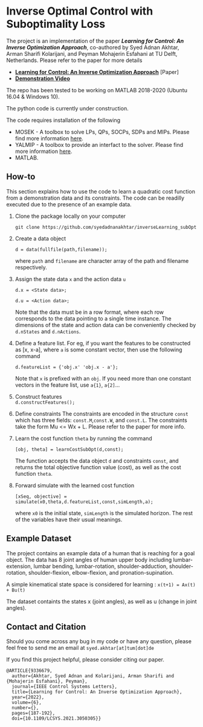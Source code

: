 # Inverse Optimal Control with Suboptimality Loss
The project is an implementation of the paper **_Learning for Control: An Inverse Optimization Approach_**, co-authored by Syed Adnan Akhtar, Arman Sharifi Kolarijani, and Peyman Mohajerin Esfahani at TU Delft, Netherlands. Please refer to the paper for more details

- **[Learning for Control: An Inverse Optimization Approach](https://ieeexplore.ieee.org/document/9336679)** [Paper]
- **[Demonstration Video](https://syedadnanakhtar.github.io/project/)**

The repo has been tested to be working on MATLAB 2018-2020 (Ubuntu 16.04 & Windows 10).

The python code is currently under construction. 
 
The code requires installation of the following 
- MOSEK - A toolbox to solve LPs, QPs, SOCPs, SDPs and MIPs. Please find more information [here](https://www.mosek.com/).
- YALMIP - A toolbox to provide an interfact to the solver. Please find more information [here](https://yalmip.github.io/).
- MATLAB.

## How-to
This section explains how to use the code to learn a quadratic cost function from a demonstration data and its constraints. The code can be readilly executed due to the presence of an example data. 

1. Clone the package locally on your computer 

   `git clone https://github.com/syedadnanakhtar/inverseLearning_subOpt`

2. Create a data object 

   `d = data(fullfile(path,filename));`
   
   where `path` and `filename` are character array of the path and filename respectively.

3.  Assign the state data `x` and the action data `u`

    `d.x = <State data>;`
   
    `d.u = <Action data>;`
   
    Note that the data must be in a row format, where each row corresponds to the data pointing to a single time instance. The dimensions of the state and action data can be conveniently checked by `d.nStates` and `d.nActions`.
   
4. Define a feature list. For eg, if you want the features to be constructed as [x, x-a], where `a` is some constant vector, then use the following command

   `d.featureList = {'obj.x' 'obj.x - a'};`
   
   Note that `x` is prefixed with an `obj`. If you need more than one constant vectors in the feature list, use `a{1}`, `a{2]`...
   
5. Construct features  
   `d.constructFeatures();`
  
6. Define constraints
   The constraints are encoded in the structure `const` which has three fields: `const.M`,`const.W`, and `const.L`. The constraints take the form Mu <= Wx + L. Please refer to the paper for more info. 
   
7. Learn the cost function `theta` by running the command 

   `[obj, theta] = learnCostSubOpt(d,const);`
   
   The function accepts the data object `d` and constraints `const`, and returns the total objective function value (cost), as well as the cost function `theta`.
   
 8. Forward simulate with the learned cost function
 
    `[xSeq, objective] = simulate(x0,theta,d.featureList,const,simLength,a);`
    
    where `x0` is the initial state, `simLength` is the simulated horizon. The rest of the variables have their usual meanings. 
    
    
 ## Example Dataset
 The project contains an example data of a human that is reaching for a goal object. The data has 8 joint angles of human upper body including lumbar-extension, lumbar bending, lumbar-rotation, shoulder-adduction, shoulder-rotation, shoulder-flexion, elbow-flexion, and pronation-supination.
 
 A simple kinematical state space is considered for learning : `x(t+1) = Ax(t) + Bu(t)`
 
 The dataset containts the states x (joint angles), as well as u (change in joint angles). 


## Contact and Citation

Should you come across any bug in my code or have any question, please feel free to send me an email at `syed.akhtar[at]tum[dot]de`




If you find this project helpful, please consider citing our paper.
```
@ARTICLE{9336679,
  author={Akhtar, Syed Adnan and Kolarijani, Arman Sharifi and {Mohajerin Esfahani}, Peyman},
  journal={IEEE Control Systems Letters}, 
  title={Learning for Control: An Inverse Optimization Approach}, 
  year={2022},
  volume={6},
  number={},
  pages={187-192},
  doi={10.1109/LCSYS.2021.3050305}}
```

